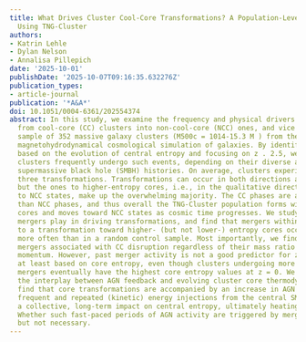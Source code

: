 ```yaml
---
title: What Drives Cluster Cool-Core Transformations? A Population-Level Analysis
  Using TNG-Cluster
authors:
- Katrin Lehle
- Dylan Nelson
- Annalisa Pillepich
date: '2025-10-01'
publishDate: '2025-10-07T09:16:35.632276Z'
publication_types:
- article-journal
publication: '*A&A*'
doi: 10.1051/0004-6361/202554374
abstract: In this study, we examine the frequency and physical drivers of transformations
  from cool-core (CC) clusters into non-cool-core (NCC) ones, and vice versa, in a
  sample of 352 massive galaxy clusters (M500c = 1014-15.3 M ) from the TNG-Cluster
  magnetohydrodynamical cosmological simulation of galaxies. By identifying transformations
  based on the evolution of central entropy and focusing on z . 2.5, we find that
  clusters frequently undergo such events, depending on their diverse assembly and
  supermassive black hole (SMBH) histories. On average, clusters experience two to
  three transformations. Transformations can occur in both directions and can be temporary,
  but the ones to higher-entropy cores, i.e., in the qualitative direction from CC
  to NCC states, make up the overwhelming majority. The CC phases are also shorter
  than NCC phases, and thus overall the TNG-Cluster population forms with low-entropy
  cores and moves toward NCC states as cosmic time progresses. We study the role that
  mergers play in driving transformations, and find that mergers within $∼$1 Gyr prior
  to a transformation toward higher- (but not lower-) entropy cores occur statistically
  more often than in a random control sample. Most importantly, we find examples of
  mergers associated with CC disruption regardless of their mass ratio or angular
  momentum. However, past merger activity is not a good predictor for z = 0 CC status,
  at least based on core entropy, even though clusters undergoing more major and minor
  mergers eventually have the highest core entropy values at z = 0. We therefore consider
  the interplay between AGN feedback and evolving cluster core thermodynamics. We
  find that core transformations are accompanied by an increase in AGN activity, whereby
  frequent and repeated (kinetic) energy injections from the central SMBHs can produce
  a collective, long-term impact on central entropy, ultimately heating cluster cores.
  Whether such fast-paced periods of AGN activity are triggered by mergers is plausible,
  but not necessary.
---
```

